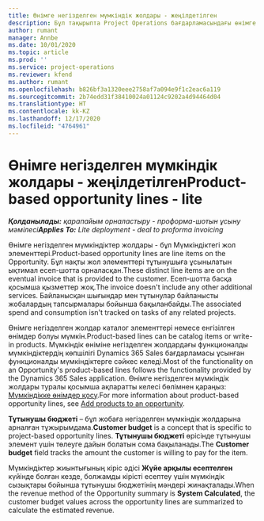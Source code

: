 ```yaml
---
title: Өнімге негізделген мүмкіндік жолдары - жеңілдетілген
description: Бұл тақырыпта Project Operations бағдарламасындағы өнімге негізделген мүмкіндік жолдарының элементтері туралы ақпарат берілген.
author: rumant
manager: Annbe
ms.date: 10/01/2020
ms.topic: article
ms.prod: ''
ms.service: project-operations
ms.reviewer: kfend
ms.author: rumant
ms.openlocfilehash: b826bf3a1320eee2758af7a094e9f1c2eac6a119
ms.sourcegitcommit: 2b74edd31f38410024a01124c9202a4d94464d04
ms.translationtype: HT
ms.contentlocale: kk-KZ
ms.lasthandoff: 12/17/2020
ms.locfileid: "4764961"
---
```

# <a name="product-based-opportunity-lines---lite"></a><span data-ttu-id="ac3a9-103">Өнімге негізделген мүмкіндік жолдары - жеңілдетілген</span><span class="sxs-lookup"><span data-stu-id="ac3a9-103">Product-based opportunity lines - lite</span></span>

<span data-ttu-id="ac3a9-104">_**Қолданылады:** қарапайым орналастыру - проформа-шотын ұсыну мәмілесі_</span><span class="sxs-lookup"><span data-stu-id="ac3a9-104">_**Applies To:** Lite deployment - deal to proforma invoicing_</span></span>

<span data-ttu-id="ac3a9-105">Өнімге негізделген мүмкіндіктер жолдары - бұл Мүмкіндіктегі жол элементтері.</span><span class="sxs-lookup"><span data-stu-id="ac3a9-105">Product-based opportunity lines are line items on the Opportunity.</span></span> <span data-ttu-id="ac3a9-106">Бұл нақты жол элементтері тұтынушыға ұсынылатын ықтимал есеп-шотта орналасқан.</span><span class="sxs-lookup"><span data-stu-id="ac3a9-106">These distinct line items are on the eventual invoice that is provided to the customer.</span></span> <span data-ttu-id="ac3a9-107">Есеп-шотта басқа қосымша қызметтер жоқ.</span><span class="sxs-lookup"><span data-stu-id="ac3a9-107">The invoice doesn't include any other additional services.</span></span> <span data-ttu-id="ac3a9-108">Байланысқан шығындар мен тұтынулар байланысты жобалардың тапсырмалары бойынша бақыланбайды.</span><span class="sxs-lookup"><span data-stu-id="ac3a9-108">The associated spend and consumption isn't tracked on tasks of any related projects.</span></span>

<span data-ttu-id="ac3a9-109">Өнімге негізделген жолдар каталог элементтері немесе енгізілген өнімдер болуы мүмкін.</span><span class="sxs-lookup"><span data-stu-id="ac3a9-109">Product-based lines can be catalog items or write-in products.</span></span> <span data-ttu-id="ac3a9-110">Мүмкіндік өніміне негізделген жолдардағы функционалды мүмкіндіктердің көпшілігі Dynamics 365 Sales бағдарламасы ұсынған функционалды мүмкіндіктерге сәйкес келеді.</span><span class="sxs-lookup"><span data-stu-id="ac3a9-110">Most of the functionality on an Opportunity's product-based lines follows the functionality provided by the Dynamics 365 Sales application.</span></span> <span data-ttu-id="ac3a9-111">Өнімге негізделген мүмкіндік жолдары туралы қосымша ақпаратты келесі бөлімнен қараңыз: [Мүмкіндікке өнімдер қосу](https://docs.microsoft.com/dynamics365/sales-enterprise/add-products-opportunity).</span><span class="sxs-lookup"><span data-stu-id="ac3a9-111">For more information about product-based opportunity lines, see [Add products to an opportunity](https://docs.microsoft.com/dynamics365/sales-enterprise/add-products-opportunity).</span></span>

<span data-ttu-id="ac3a9-112">**Тұтынушы бюджеті** – бұл жобаға негізделген мүмкіндік жолдарына арналған тұжырымдама.</span><span class="sxs-lookup"><span data-stu-id="ac3a9-112">**Customer budget** is a concept that is specific to project-based opportunity lines.</span></span> <span data-ttu-id="ac3a9-113">**Тұтынушы бюджеті** өрісінде тұтынушы элемент үшін төлеуге дайын болатын сома бақыланады.</span><span class="sxs-lookup"><span data-stu-id="ac3a9-113">The **Customer budget** field tracks the amount the customer is willing to pay for the item.</span></span>

<span data-ttu-id="ac3a9-114">Мүмкіндіктер жиынтығының кіріс әдісі **Жүйе арқылы есептелген** күйінде болған кезде, болжамды кірісті есептеу үшін мүмкіндік сызықтары бойынша тұтынушы бюджетінің мәндері жинақталады.</span><span class="sxs-lookup"><span data-stu-id="ac3a9-114">When the revenue method of the Opportunity summary is **System Calculated**, the customer budget values across the opportunity lines are summarized to calculate the estimated revenue.</span></span> 

